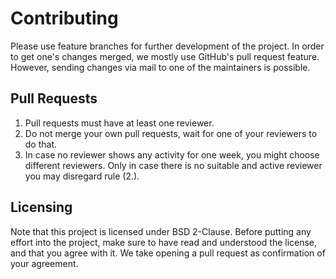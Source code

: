# Contributing

Please use feature branches for further development of the project. In order to get one's changes merged,
we mostly use GitHub's pull request feature. However, sending changes via mail to one of the maintainers
is possible.

## Pull Requests

 1. Pull requests must have at least one reviewer.
 2. Do not merge your own pull requests, wait for one of your reviewers to do that.
 3. In case no reviewer shows any activity for one week, you might choose different reviewers. Only in
    case there is no suitable and active reviewer you may disregard rule (2.).

## Licensing

Note that this project is licensed under BSD 2-Clause. Before putting any effort into the project, make
sure to have read and understood the license, and that you agree with it. We take opening a pull request
as confirmation of your agreement.
